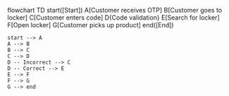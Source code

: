 flowchart TD
    start([Start])
    A[Customer receives OTP]
    B[Customer goes to locker]
    C[Customer enters code]
    D{Code validation}
    E[Search for locker]
    F[Open locker]
    G[Customer picks up product]
    end([End])

    start --> A
    A --> B
    B --> C
    C --> D
    D -- Incorrect --> C
    D -- Correct --> E
    E --> F
    F --> G
    G --> end
